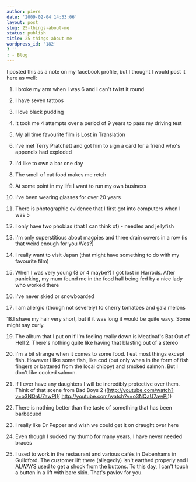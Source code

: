 ```yaml
---
author: piers
date: '2009-02-04 14:33:06'
layout: post
slug: 25-things-about-me
status: publish
title: 25 things about me
wordpress_id: '182'
? ''
: - Blog
---
```


I posted this as a note on my facebook profile, but I thought I would post it
here as well:

1. I broke my arm when I was 6 and I can't twist it round

2. I have seven tattoos

3. I love black pudding

4. It took me 4 attempts over a period of 9 years to pass my driving test

5. My all time favourite film is Lost in Translation

6. I've met Terry Pratchett and got him to sign a card for a friend who's
appendix had exploded

7. I'd like to own a bar one day

8. The smell of cat food makes me retch

9. At some point in my life I want to run my own business

10. I've been wearing glasses for over 20 years

11. There is photographic evidence that I first got into computers when I was
5

12. I only have two phobias (that I can think of) - needles and jellyfish

13. I'm only superstitious about magpies and three drain covers in a row (is
that weird enough for you Wes?)

14. I really want to visit Japan (that might have something to do with my
favourite film)

15. When I was very young (3 or 4 maybe?) I got lost in Harrods. After
panicking, my mum found me in the food hall being fed by a nice lady who
worked there

16. I've never skied or snowboarded

17. I am allergic (though not severely) to cherry tomatoes and gala melons

18.I shave my hair very short, but if it was long it would be quite wavy. Some
might say curly.

19. The album that I put on if I'm feeling really down is Meatloaf's Bat Out
of Hell 2. There's nothing quite like having that blasting out of a stereo

20. I'm a bit strange when it comes to some food. I eat most things except
fish. However i like some fish, like cod (but only when in the form of fish
fingers or battered from the local chippy) and smoked salmon. But I don't like
cooked salmon.

21. If I ever have any daughters I will be incredibly protective over them.
Think of that scene from Bad Boys 2 ([http://youtube.com/watch?v=o3NQaU7awPI](
http://youtube.com/watch?v=o3NQaU7awPI))

22. There is nothing better than the taste of something that has been
barbecued

23. I really like Dr Pepper and wish we could get it on draught over here

24. Even though I sucked my thumb for many years, I have never needed braces

25. I used to work in the restaurant and various cafés in Debenhams in
Guildford. The customer lift there (allegedly) isn't earthed properly and I
ALWAYS used to get a shock from the buttons. To this day, I can't touch a
button in a lift with bare skin. That's pavlov for you.

